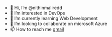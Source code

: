 - 👋 Hi, I’m @nithinmaliredd
- 👀 I’m interested in DevOps
- 🌱 I’m currently learning Web Development
- 💞️ I’m looking to collaborate on microsoft Azure
- 📫 How to reach me [gmail](mailto:nithinmalireddy96@gmail.com)
